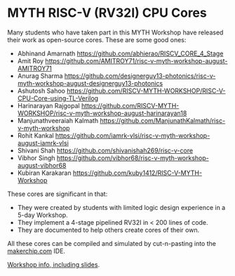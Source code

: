 # MYTH RISC-V (RV32I) CPU Cores

Many students who have taken part in this MYTH Workshop have released their work as open-source cores. These are some good ones:
- Abhinand Amarnath	https://github.com/abhierao/RISCV_CORE_4_Stage
- Amit Roy	https://github.com/AMITROY71/risc-v-myth-workshop-august-AMITROY71
- Anurag Sharma	https://github.com/designerguy13-photonics/risc-v-myth-workshop-august-designerguy13-photonics
- Ashutosh Sahoo	https://github.com/RISCV-MYTH-WORKSHOP/RISC-V-CPU-Core-using-TL-Verilog
- Harinarayan Rajgopal	https://github.com/RISCV-MYTH-WORKSHOP/risc-v-myth-workshop-august-harinarayan18
- Manjunathveeraiah Kalmath	https://github.com/ManjunathKalmath/risc-v-myth-workshop
- Rohit Kankal	https://github.com/iamrk-vlsi/risc-v-myth-workshop-august-iamrk-vlsi
- Shivani Shah	https://github.com/shivanishah269/risc-v-core
- Vibhor Singh	https://github.com/vibhor68/risc-v-myth-workshop-august-vibhor68
- Kubiran Karakaran https://github.com/kuby1412/RISC-V-MYTH-Workshop

These cores are significant in that:
  - They were created by students with limited logic design experience in a 5-day Workshop.
  - They implement a 4-stage pipelined RV32I in < 200 lines of code.
  - They are documented to help others create cores of their own.
  
All these cores can be compiled and simulated by cut-n-pasting into the [makerchip.com](makerchip.com) IDE.

[Workshop info, including slides](https://github.com/stevehoover/RISC-V_MYTH_Workshop).
